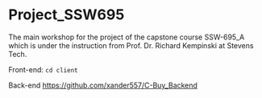 # Project_SSW695
The main workshop for the project of the capstone course SSW-695_A which is under the instruction from Prof. Dr. Richard Kempinski at Stevens Tech.

Front-end: `cd client`

Back-end https://github.com/xander557/C-Buy_Backend
